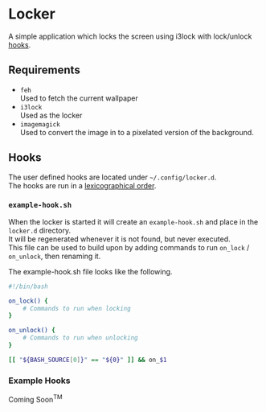 # Locker
A simple application which locks the screen using i3lock with lock/unlock [hooks](#hooks).


## Requirements
* `feh`  
  Used to fetch the current wallpaper
* `i3lock`  
  Used as the locker
* `imagemagick`  
  Used to convert the image in to a pixelated version of the background.

## Hooks
The user defined hooks are located under `~/.config/locker.d`.  
The hooks are run in a [lexicographical order](https://en.wikipedia.org/wiki/Lexicographic_order).


### `example-hook.sh`
When the locker is started it will create an `example-hook.sh` and place in the `locker.d` directory.  
It will be regenerated whenever it is not found, but never executed.  
This file can be used to build upon by adding commands to run `on_lock` / `on_unlock`, then renaming it.  

The example-hook.sh file looks like the following.
```bash
#!/bin/bash

on_lock() {
    # Commands to run when locking
}

on_unlock() {
    # Commands to run when unlocking
}

[[ "${BASH_SOURCE[0]}" == "${0}" ]] && on_$1
```


### Example Hooks
Coming Soon<sup>TM</sup>
